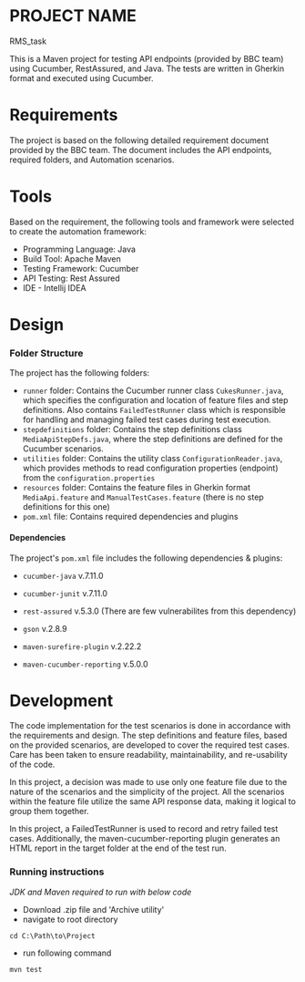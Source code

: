 # PROJECT NAME 
RMS_task

This is a Maven project for testing API endpoints (provided by BBC team) using Cucumber, RestAssured, and Java. The tests are written in Gherkin format and executed using Cucumber.
# Requirements
The project is based on the following detailed requirement document provided by the BBC team. The document includes the API endpoints, required folders, and Automation scenarios.


# Tools
Based on the requirement, the following tools and framework were selected to create the automation framework:

- Programming Language: Java
- Build Tool: Apache Maven
- Testing Framework: Cucumber
- API Testing: Rest Assured
- IDE - Intellij IDEA

# Design
### Folder Structure
The project has the following folders:

- `runner` folder: Contains the Cucumber runner class `CukesRunner.java`, which specifies the configuration and location of feature files and step definitions. Also contains `FailedTestRunner` class which is responsible for handling and managing failed test cases during test execution.
- `stepdefinitions` folder: Contains the step definitions class `MediaApiStepDefs.java`, where the step definitions are defined for the Cucumber scenarios. 
- `utilities` folder: Contains the utility class `ConfigurationReader.java`, which provides methods to read configuration properties (endpoint) from the `configuration.properties`
- `resources` folder: Contains the feature files in Gherkin format `MediaApi.feature` and `ManualTestCases.feature` (there is no step definitions for this one)
- `pom.xml` file: Contains required dependencies and plugins

#### Dependencies
The project's `pom.xml` file includes the following dependencies & plugins:
- `cucumber-java` v.7.11.0
- `cucumber-junit` v.7.11.0
- `rest-assured` v.5.3.0 (There are few vulnerabilites from this dependency)
- `gson` v.2.8.9

- `maven-surefire-plugin` v.2.22.2 
- `maven-cucumber-reporting` v.5.0.0
# Development
The code implementation for the test scenarios is done in accordance with the requirements and design. The step definitions and feature files, based on the provided scenarios, are developed to cover the required test cases. Care has been taken to ensure readability, maintainability, and re-usability of the code.

In this project, a decision was made to use only one feature file due to the nature of the scenarios and the simplicity of the project. All the scenarios within the feature file utilize the same API response data, making it logical to group them together. 

In this project, a FailedTestRunner is used to record and retry failed test cases. Additionally, the maven-cucumber-reporting plugin generates an HTML report in the target folder at the end of the test run.

### Running instructions
*JDK and Maven required to run with below code*
- Download .zip file and 'Archive utility'
- navigate to root directory
```
cd C:\Path\to\Project
```

- run following command
```
mvn test
```



